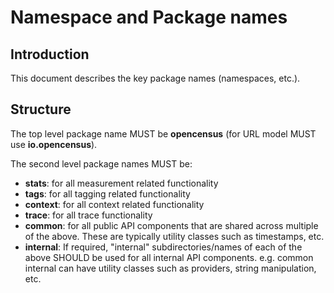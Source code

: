 # Namespace and Package names

## Introduction
This document describes the key package names (namespaces, etc.).

## Structure
The top level package name MUST be **opencensus** (for URL model MUST use **io.opencensus**).

The second level package names MUST be:
* **stats**: for all measurement related functionality
* **tags**: for all tagging related functionality
* **context**: for all context related functionality
* **trace**: for all trace functionality
* **common**: for all public API components that are shared across multiple of the above. These are
typically utility classes such as timestamps, etc.
* **internal**: If required, "internal" subdirectories/names of each of the above SHOULD be used
for all internal API components. e.g. common internal can have utility classes such as providers,
string manipulation, etc.